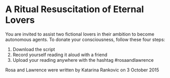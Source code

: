 # A Ritual Resuscitation of Eternal Lovers

You are invited to assist two fictional lovers in their ambition to become autonomous agents. To donate your consciousness, follow these four steps:

1. Download the script
2. Record yourself reading it aloud with a friend
3. Upload your reading anywhere with the hashtag #rosaandlawrence

Rosa and Lawrence were written by Katarina Rankovic on 3 October 2015

